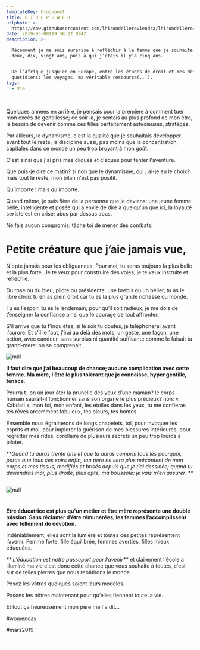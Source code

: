 ```yaml
---
templateKey: blog-post
title: G I R L P O W E R
urlphoto: >-
  https://raw.githubusercontent.com/lhirondellereviendra/lhirondellereviendra/master/static/img/design-sans-titre.png
date: 2019-03-08T19:58:22.094Z
description: >-

  Récemment je me suis surprise à réfléchir à la femme que je souhaite être dans
  deux, dix, vingt ans, puis à qui j’étais il y’a cinq ans. 


  De l’Afrique jusqu'en en Europe, entre les études de droit et mes défis
  quotidiens: les voyages, ma véritable ressource(...).
tags:
  - Vie
---
```

## 

Quelques années en arrière, je pensais pour la première à comment tuer mon excès de gentillesse; ce soir là, je sentais au plus profond de mon être, le besoin de devenir comme ces filles parfaitement astucieuses, stratèges.

Par ailleurs, le dynamisme, c'est la qualité que je souhaitais développer avant tout le reste, la discipline aussi, pas moins que la concentration, capitales dans ce monde un peu trop bruyant à mon goût. 

C'est ainsi que j'ai pris mes cliques et claques pour tenter l'aventure.

Que puis-je dire ce matin? si non que le dynamisme, oui ; ai-je eu le choix? mais tout le reste, mon bilan n'est pas positif.

Qu’importe ! mais qu’importe.

Quand même, je suis fière de la personne que je deviens: une jeune femme belle, intelligente et posée qui a envie de dire à quelqu'un que ici, la loyauté sexiste est en crise; abus par dessus abus. 

Ne fais aucun compromis: tâche toi de mener des combats. 

# Petite créature que j’aie jamais vue,

N'opte jamais pour les obligeances. Pour moi, tu seras toujours la plus belle et la plus forte. Je te veux pour construire des voies, je te veux instruite et réfléchie.

Du rose ou du bleu, pilote ou présidente, une brebis ou un bélier, tu as le libre choix tu en as plein droit car tu es la plus grande richesse du monde.

 Tu es l’espoir, tu es le lendemain; pour qu’il soit radieux, je me dois de t’enseigner la confiance ainsi que le courage de tout affronter.

 S'il arrive que tu t'inquiètes, si le soir tu doutes, je téléphonerai avant l'aurore.
 Et s'il le faut, j'irai au delà des mots; un geste, une façon, une action, avec candeur, sans surplus ni quantité suffisante comme le faisait ta grand-mère: on se comprenait.

![null](/img/design-sans-titre.png)

**Il faut dire que j’ai beaucoup de chance; aucune complication avec cette femme. 
Ma mère, l’être le plus tolérant que je connaisse, hyper gentille, tenace**.

 Pourra t- on un jour ôter la prunelle des yeux d’une maman? le corps humain saurait-il fonctionner sans son organe le plus précieux?
 non: « Kabdati », mon foi, mon enfant, les étoiles dans les yeux, tu me confieras tes rêves ardemment fabuleux, tes pleurs, tes hontes. 

Ensemble nous égrainerons de longs chapelets, toi, pour invoquer les esprits et moi, pour implorer la guérison de mes blessures intérieures, pour regretter mes rides, corollaire de plusieurs secrets un peu trop lourds à piloter.

**_Quand tu auras trente ans et que tu auras compris tous les pourquoi, parce que tous ces soirs enfin, ton père ne sera plus mécontent de mon corps et mes tissus, modifiés et brisés depuis que je t’ai dessinée; quand tu deviendras moi, plus droite, plus apte, ma boussole: je vais m’en assurer_.
**

## 

![null](/img/design-sans-titre-1-.png)

# 

**Etre éducatrice est plus qu'un métier et être mère représente une double mission. Sans réclamer d’être rémunérées, les femmes l’accomplissent avec tellement de dévotion.**

Indéniablement, elles sont la lumière et toutes ces petites représentent l’avenir.
 Femme forte, fille équilibrée, femmes averties, filles mieux éduquées. 

_**
L’éducation est notre passeport pour l’avenir**_ et clairement l'école a illuminé ma vie c'est donc cette chance que vous souhaite à toutes, c'est sur de telles pierres que nous rebâtirons le monde.

Posez les vôtres quelques soient leurs modèles.

Posons les nôtres maintenant pour qu’elles tiennent toute la vie.

Et tout ça heureusement mon père me l'a dit...

\#womenday

\#mars2019

.
